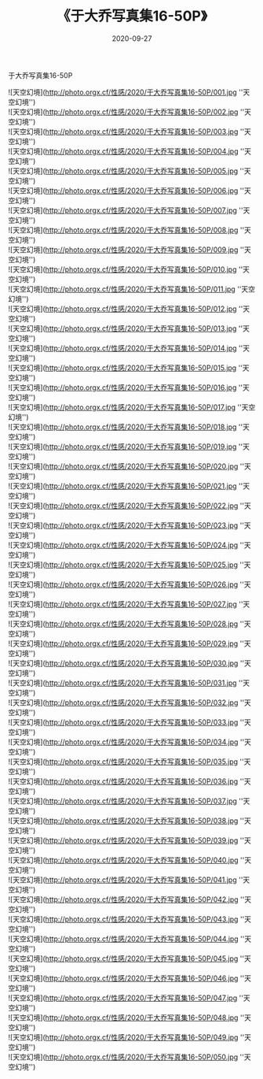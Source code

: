 ﻿---
layout: post
title:  《于大乔写真集16-50P》
date:   2020-09-27
img: http://photo.orgx.cf/性感/2020/于大乔写真集16-50P/000.jpg
categories: [美女, 性感, 泳衣]
---

于大乔写真集16-50P



![天空幻境](http://photo.orgx.cf/性感/2020/于大乔写真集16-50P/001.jpg ''天空幻境'') <br>
![天空幻境](http://photo.orgx.cf/性感/2020/于大乔写真集16-50P/002.jpg ''天空幻境'') <br>
![天空幻境](http://photo.orgx.cf/性感/2020/于大乔写真集16-50P/003.jpg ''天空幻境'') <br>
![天空幻境](http://photo.orgx.cf/性感/2020/于大乔写真集16-50P/004.jpg ''天空幻境'') <br>
![天空幻境](http://photo.orgx.cf/性感/2020/于大乔写真集16-50P/005.jpg ''天空幻境'') <br>
![天空幻境](http://photo.orgx.cf/性感/2020/于大乔写真集16-50P/006.jpg ''天空幻境'') <br>
![天空幻境](http://photo.orgx.cf/性感/2020/于大乔写真集16-50P/007.jpg ''天空幻境'') <br>
![天空幻境](http://photo.orgx.cf/性感/2020/于大乔写真集16-50P/008.jpg ''天空幻境'') <br>
![天空幻境](http://photo.orgx.cf/性感/2020/于大乔写真集16-50P/009.jpg ''天空幻境'') <br>
![天空幻境](http://photo.orgx.cf/性感/2020/于大乔写真集16-50P/010.jpg ''天空幻境'') <br>
![天空幻境](http://photo.orgx.cf/性感/2020/于大乔写真集16-50P/011.jpg ''天空幻境'') <br>
![天空幻境](http://photo.orgx.cf/性感/2020/于大乔写真集16-50P/012.jpg ''天空幻境'') <br>
![天空幻境](http://photo.orgx.cf/性感/2020/于大乔写真集16-50P/013.jpg ''天空幻境'') <br>
![天空幻境](http://photo.orgx.cf/性感/2020/于大乔写真集16-50P/014.jpg ''天空幻境'') <br>
![天空幻境](http://photo.orgx.cf/性感/2020/于大乔写真集16-50P/015.jpg ''天空幻境'') <br>
![天空幻境](http://photo.orgx.cf/性感/2020/于大乔写真集16-50P/016.jpg ''天空幻境'') <br>
![天空幻境](http://photo.orgx.cf/性感/2020/于大乔写真集16-50P/017.jpg ''天空幻境'') <br>
![天空幻境](http://photo.orgx.cf/性感/2020/于大乔写真集16-50P/018.jpg ''天空幻境'') <br>
![天空幻境](http://photo.orgx.cf/性感/2020/于大乔写真集16-50P/019.jpg ''天空幻境'') <br>
![天空幻境](http://photo.orgx.cf/性感/2020/于大乔写真集16-50P/020.jpg ''天空幻境'') <br>
![天空幻境](http://photo.orgx.cf/性感/2020/于大乔写真集16-50P/021.jpg ''天空幻境'') <br>
![天空幻境](http://photo.orgx.cf/性感/2020/于大乔写真集16-50P/022.jpg ''天空幻境'') <br>
![天空幻境](http://photo.orgx.cf/性感/2020/于大乔写真集16-50P/023.jpg ''天空幻境'') <br>
![天空幻境](http://photo.orgx.cf/性感/2020/于大乔写真集16-50P/024.jpg ''天空幻境'') <br>
![天空幻境](http://photo.orgx.cf/性感/2020/于大乔写真集16-50P/025.jpg ''天空幻境'') <br>
![天空幻境](http://photo.orgx.cf/性感/2020/于大乔写真集16-50P/026.jpg ''天空幻境'') <br>
![天空幻境](http://photo.orgx.cf/性感/2020/于大乔写真集16-50P/027.jpg ''天空幻境'') <br>
![天空幻境](http://photo.orgx.cf/性感/2020/于大乔写真集16-50P/028.jpg ''天空幻境'') <br>
![天空幻境](http://photo.orgx.cf/性感/2020/于大乔写真集16-50P/029.jpg ''天空幻境'') <br>
![天空幻境](http://photo.orgx.cf/性感/2020/于大乔写真集16-50P/030.jpg ''天空幻境'') <br>
![天空幻境](http://photo.orgx.cf/性感/2020/于大乔写真集16-50P/031.jpg ''天空幻境'') <br>
![天空幻境](http://photo.orgx.cf/性感/2020/于大乔写真集16-50P/032.jpg ''天空幻境'') <br>
![天空幻境](http://photo.orgx.cf/性感/2020/于大乔写真集16-50P/033.jpg ''天空幻境'') <br>
![天空幻境](http://photo.orgx.cf/性感/2020/于大乔写真集16-50P/034.jpg ''天空幻境'') <br>
![天空幻境](http://photo.orgx.cf/性感/2020/于大乔写真集16-50P/035.jpg ''天空幻境'') <br>
![天空幻境](http://photo.orgx.cf/性感/2020/于大乔写真集16-50P/036.jpg ''天空幻境'') <br>
![天空幻境](http://photo.orgx.cf/性感/2020/于大乔写真集16-50P/037.jpg ''天空幻境'') <br>
![天空幻境](http://photo.orgx.cf/性感/2020/于大乔写真集16-50P/038.jpg ''天空幻境'') <br>
![天空幻境](http://photo.orgx.cf/性感/2020/于大乔写真集16-50P/039.jpg ''天空幻境'') <br>
![天空幻境](http://photo.orgx.cf/性感/2020/于大乔写真集16-50P/040.jpg ''天空幻境'') <br>
![天空幻境](http://photo.orgx.cf/性感/2020/于大乔写真集16-50P/041.jpg ''天空幻境'') <br>
![天空幻境](http://photo.orgx.cf/性感/2020/于大乔写真集16-50P/042.jpg ''天空幻境'') <br>
![天空幻境](http://photo.orgx.cf/性感/2020/于大乔写真集16-50P/043.jpg ''天空幻境'') <br>
![天空幻境](http://photo.orgx.cf/性感/2020/于大乔写真集16-50P/044.jpg ''天空幻境'') <br>
![天空幻境](http://photo.orgx.cf/性感/2020/于大乔写真集16-50P/045.jpg ''天空幻境'') <br>
![天空幻境](http://photo.orgx.cf/性感/2020/于大乔写真集16-50P/046.jpg ''天空幻境'') <br>
![天空幻境](http://photo.orgx.cf/性感/2020/于大乔写真集16-50P/047.jpg ''天空幻境'') <br>
![天空幻境](http://photo.orgx.cf/性感/2020/于大乔写真集16-50P/048.jpg ''天空幻境'') <br>
![天空幻境](http://photo.orgx.cf/性感/2020/于大乔写真集16-50P/049.jpg ''天空幻境'') <br>
![天空幻境](http://photo.orgx.cf/性感/2020/于大乔写真集16-50P/050.jpg ''天空幻境'') <br>